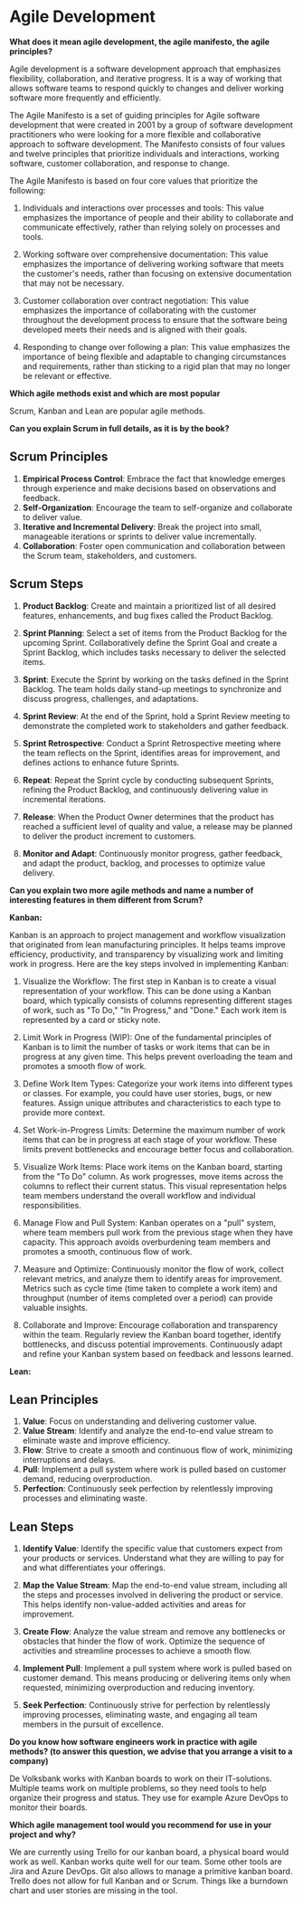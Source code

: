 # Agile Development

__What does it mean agile development, the agile manifesto, the agile principles?__

Agile development is a software development approach that emphasizes flexibility, collaboration, and iterative progress. It is a way of working that allows software teams to respond quickly to changes and deliver working software more frequently and efficiently.  

The Agile Manifesto is a set of guiding principles for Agile software development that were created in 2001 by a group of software development practitioners who were looking for a more flexible and collaborative approach to software development. The Manifesto consists of four values and twelve principles that prioritize individuals and interactions, working software, customer collaboration, and response to change. 

The Agile Manifesto is based on four core values that prioritize the following: 

1. Individuals and interactions over processes and tools: This value emphasizes the importance of people and their ability to collaborate and communicate effectively, rather than relying solely on processes and tools. 

2. Working software over comprehensive documentation: This value emphasizes the importance of delivering working software that meets the customer's needs, rather than focusing on extensive documentation that may not be necessary. 

3. Customer collaboration over contract negotiation: This value emphasizes the importance of collaborating with the customer throughout the development process to ensure that the software being developed meets their needs and is aligned with their goals. 

4. Responding to change over following a plan: This value emphasizes the importance of being flexible and adaptable to changing circumstances and requirements, rather than sticking to a rigid plan that may no longer be relevant or effective. 

__Which agile methods exist and which are most popular__

Scrum, Kanban and Lean are popular agile methods.  

__Can you explain Scrum in full details, as it is by the book?__

## Scrum Principles

1. **Empirical Process Control**: Embrace the fact that knowledge emerges through experience and make decisions based on observations and feedback.
2. **Self-Organization**: Encourage the team to self-organize and collaborate to deliver value.
3. **Iterative and Incremental Delivery**: Break the project into small, manageable iterations or sprints to deliver value incrementally.
4. **Collaboration**: Foster open communication and collaboration between the Scrum team, stakeholders, and customers.

## Scrum Steps

1. **Product Backlog**: Create and maintain a prioritized list of all desired features, enhancements, and bug fixes called the Product Backlog.

2. **Sprint Planning**: Select a set of items from the Product Backlog for the upcoming Sprint. Collaboratively define the Sprint Goal and create a Sprint Backlog, which includes tasks necessary to deliver the selected items.

3. **Sprint**: Execute the Sprint by working on the tasks defined in the Sprint Backlog. The team holds daily stand-up meetings to synchronize and discuss progress, challenges, and adaptations.

4. **Sprint Review**: At the end of the Sprint, hold a Sprint Review meeting to demonstrate the completed work to stakeholders and gather feedback.

5. **Sprint Retrospective**: Conduct a Sprint Retrospective meeting where the team reflects on the Sprint, identifies areas for improvement, and defines actions to enhance future Sprints.

6. **Repeat**: Repeat the Sprint cycle by conducting subsequent Sprints, refining the Product Backlog, and continuously delivering value in incremental iterations.

7. **Release**: When the Product Owner determines that the product has reached a sufficient level of quality and value, a release may be planned to deliver the product increment to customers.

8. **Monitor and Adapt**: Continuously monitor progress, gather feedback, and adapt the product, backlog, and processes to optimize value delivery.

__Can you explain two more agile methods and name a number of interesting features in them different from Scrum?__

__Kanban:__ 

 Kanban is an approach to project management and workflow visualization that originated from lean manufacturing principles. It helps teams improve efficiency, productivity, and transparency by visualizing work and limiting work in progress. Here are the key steps involved in implementing Kanban:

1. Visualize the Workflow: The first step in Kanban is to create a visual representation of your workflow. This can be done using a Kanban board, which typically consists of columns representing different stages of work, such as "To Do," "In Progress," and "Done." Each work item is represented by a card or sticky note.

2. Limit Work in Progress (WIP): One of the fundamental principles of Kanban is to limit the number of tasks or work items that can be in progress at any given time. This helps prevent overloading the team and promotes a smooth flow of work.

3. Define Work Item Types: Categorize your work items into different types or classes. For example, you could have user stories, bugs, or new features. Assign unique attributes and characteristics to each type to provide more context.

4. Set Work-in-Progress Limits: Determine the maximum number of work items that can be in progress at each stage of your workflow. These limits prevent bottlenecks and encourage better focus and collaboration.

5. Visualize Work Items: Place work items on the Kanban board, starting from the "To Do" column. As work progresses, move items across the columns to reflect their current status. This visual representation helps team members understand the overall workflow and individual responsibilities.

6. Manage Flow and Pull System: Kanban operates on a "pull" system, where team members pull work from the previous stage when they have capacity. This approach avoids overburdening team members and promotes a smooth, continuous flow of work.

7. Measure and Optimize: Continuously monitor the flow of work, collect relevant metrics, and analyze them to identify areas for improvement. Metrics such as cycle time (time taken to complete a work item) and throughput (number of items completed over a period) can provide valuable insights.

8. Collaborate and Improve: Encourage collaboration and transparency within the team. Regularly review the Kanban board together, identify bottlenecks, and discuss potential improvements. Continuously adapt and refine your Kanban system based on feedback and lessons learned.

__Lean:__ 

## Lean Principles

1. **Value**: Focus on understanding and delivering customer value.
2. **Value Stream**: Identify and analyze the end-to-end value stream to eliminate waste and improve efficiency.
3. **Flow**: Strive to create a smooth and continuous flow of work, minimizing interruptions and delays.
4. **Pull**: Implement a pull system where work is pulled based on customer demand, reducing overproduction.
5. **Perfection**: Continuously seek perfection by relentlessly improving processes and eliminating waste.

## Lean Steps

1. **Identify Value**: Identify the specific value that customers expect from your products or services. Understand what they are willing to pay for and what differentiates your offerings.

2. **Map the Value Stream**: Map the end-to-end value stream, including all the steps and processes involved in delivering the product or service. This helps identify non-value-added activities and areas for improvement.

3. **Create Flow**: Analyze the value stream and remove any bottlenecks or obstacles that hinder the flow of work. Optimize the sequence of activities and streamline processes to achieve a smooth flow.

4. **Implement Pull**: Implement a pull system where work is pulled based on customer demand. This means producing or delivering items only when requested, minimizing overproduction and reducing inventory.

5. **Seek Perfection**: Continuously strive for perfection by relentlessly improving processes, eliminating waste, and engaging all team members in the pursuit of excellence.

__Do you know how software engineers work in practice with agile methods? (to answer this question, we advise that you arrange a visit to a company)__

De Volksbank works with Kanban boards to work on their IT-solutions. Multiple teams work on multiple problems, so they need tools to help organize their progress and status. They use for example Azure DevOps to monitor their boards.

__Which agile management tool would you recommend for use in your project and why?__ 

We are currently using Trello for our kanban board, a physical board would work as well. Kanban works quite well for our team. Some other tools are Jira and Azure DevOps. Git also allows to manage a primitive kanban board. Trello does not allow for full Kanban and or Scrum. Things like a burndown chart and user stories are missing in the tool.